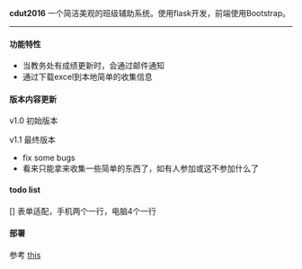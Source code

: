  **cdut2016** 一个简洁美观的班级辅助系统。使用flask开发，前端使用Bootstrap。    

---

#### 功能特性

* 当教务处有成绩更新时，会通过邮件通知
* 通过下载excel到本地简单的收集信息

#### 版本内容更新

v1.0 初始版本

v1.1 最终版本

* fix some bugs
* 看来只能拿来收集一些简单的东西了，如有人参加或这不参加什么了

#### todo list
[] 表单适配，手机两个一行，电脑4个一行

#### 部署
参考 [this](https://blog.csdn.net/weixin_38256474/article/details/82185100)
